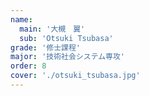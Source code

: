 ```yaml
---
name:
  main: '大槻　翼'
  sub: 'Otsuki Tsubasa'
grade: '修士課程'
major: '技術社会システム専攻'
order: 8
cover: './otsuki_tsubasa.jpg'
---
```

